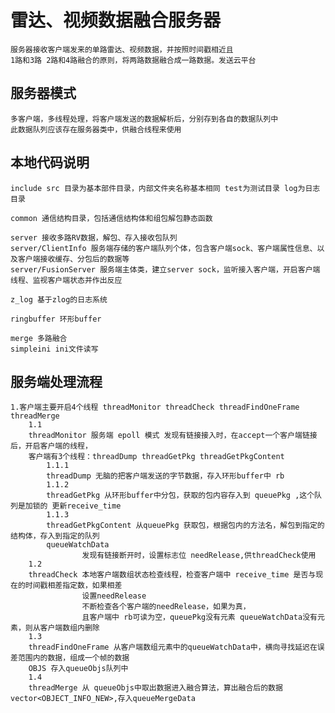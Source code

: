 # 雷达、视频数据融合服务器
    服务器接收客户端发来的单路雷达、视频数据，并按照时间戳相近且
    1路和3路 2路和4路融合的原则，将两路数据融合成一路数据。发送云平台
    
## 服务器模式
    多客户端，多线程处理，将客户端发送的数据解析后，分别存到各自的数据队列中
    此数据队列应该存在服务器类中，供融合线程来使用

## 本地代码说明
    include src 目录为基本部件目录，内部文件夹名称基本相同 test为测试目录 log为日志目录
    
    common 通信结构目录，包括通信结构体和组包解包静态函数
    
    server 接收多路RV数据，解包、存入接收包队列
    server/ClientInfo 服务端存储的客户端队列个体，包含客户端sock、客户端属性信息、以及客户端接收缓存、分包后的数据等
    server/FusionServer 服务端主体类，建立server sock，监听接入客户端，开启客户端线程、监视客户端状态并作出反应
    
    z_log 基于zlog的日志系统
    
    ringbuffer 环形buffer

    merge 多路融合
    simpleini ini文件读写
    
## 服务端处理流程
    1.客户端主要开启4个线程 threadMonitor threadCheck threadFindOneFrame threadMerge
        1.1
        threadMonitor 服务端 epoll 模式 发现有链接接入时，在accept一个客户端链接后，开启客户端的线程，
        客户端有3个线程：threadDump threadGetPkg threadGetPkgContent
            1.1.1
            threadDump 无脑的把客户端发送的字节数据，存入环形buffer中 rb
            1.1.2
            threadGetPkg 从环形buffer中分包，获取的包内容存入到 queuePkg ,这个队列是加锁的 更新receive_time
            1.1.3
            threadGetPkgContent 从queuePkg 获取包，根据包内的方法名，解包到指定的结构体，存入到指定的队列
            queueWatchData
                    发现有链接断开时，设置标志位 needRelease,供threadCheck使用
        1.2
        threadCheck 本地客户端数组状态检查线程，检查客户端中 receive_time 是否与现在的时间戳相差指定数，如果相差
                    设置needRelease
                    不断检查各个客户端的needRelease，如果为真，
                    且客户端中 rb可读为空，queuePkg没有元素 queueWatchData没有元素，则从客户端数组内删除
        1.3
        threadFindOneFrame 从客户端数组元素中的queueWatchData中，横向寻找延迟在误差范围内的数据，组成一个帧的数据
        OBJS 存入queueObjs队列中
        1.4
        threadMerge 从 queueObjs中取出数据进入融合算法，算出融合后的数据vector<OBJECT_INFO_NEW>,存入queueMergeData
        